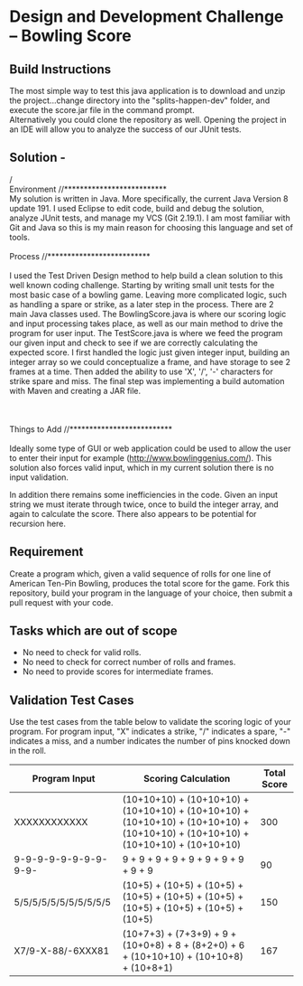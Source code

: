 # Design and Development Challenge – Bowling Score

## Build Instructions 
The most simple way to test this java application is to download and unzip the project...change directory into the "splits-happen-dev" folder, and execute the score.jar file in the command prompt.
<br />
Alternatively you could clone the repository as well. Opening the project in an IDE will allow you to analyze the success of our JUnit tests. 

## Solution -
/ 
<br /> 
Environment  	//**************************
<br />
My solution is written in Java. More specifically, the current Java Version 8 update 191. I used Eclipse to edit code, build and debug the solution, analyze JUnit tests, and manage my VCS (Git 2.19.1). I am most familiar with Git and Java so this is my main reason for choosing this language and set of tools.
<br /> 
<br />
Process 		//**************************  
<br />
I used the Test Driven Design method to help build a clean solution to this well known coding challenge. Starting by writing small unit tests for the most basic case of a bowling game. Leaving more complicated logic, such as handling a spare or strike, as a later step in the process. There are 2 main Java classes used. The BowlingScore.java is where our scoring logic and input processing takes place, as well as our main method to drive the program for user input. The TestScore.java is where we feed the program our given input and check to see if we are correctly calculating the expected score. I first handled the logic just given integer input, building an integer array so we could conceptualize a frame, and have storage to see 2 frames at a time. Then added the ability to use 'X', '/', '-' characters for strike spare and miss. The final step was implementing a build automation with Maven and creating a JAR file.  
<br />  
<br />
Things to Add	//**************************
<br />  
Ideally some type of GUI or web application could be used to allow the user to enter their input for example (http://www.bowlinggenius.com/). This solution also forces valid input, which in my current solution there is no input validation. 
<br />

In addition there remains some inefficiencies in the code. Given an input string we must iterate through twice, once to build the integer array, and again to calculate the score. There also appears to be potential for recursion here.

## Requirement
Create a program which, given a valid sequence of rolls for one line of American Ten-Pin Bowling, produces the total score for the game. Fork this repository, build your program in the language of your choice, then submit a pull request with your code.

## Tasks which are out of scope
*   No need to check for valid rolls.
*   No need to check for correct number of rolls and frames.
*   No need to provide scores for intermediate frames.

## Validation Test Cases
Use the test cases from the table below to validate the scoring logic of your program. For program input, "X" indicates a strike, "/" indicates a spare, "-" indicates a miss, and a number indicates the number of pins knocked down in the roll.

| Program Input         | Scoring Calculation                                                                                                             | Total Score |
|-----------------------|---------------------------------------------------------------------------------------------------------------------------------|-------------|
| XXXXXXXXXXXX          | (10+10+10) + (10+10+10) + (10+10+10) + (10+10+10) + (10+10+10) + (10+10+10) + (10+10+10) + (10+10+10) + (10+10+10) + (10+10+10) | 300         |
| 9-9-9-9-9-9-9-9-9-9-  | 9 + 9 + 9 + 9 + 9 + 9 + 9 + 9 + 9 + 9                                                                                           | 90          |
| 5/5/5/5/5/5/5/5/5/5/5 | (10+5) + (10+5) + (10+5) + (10+5) + (10+5) + (10+5) + (10+5) + (10+5) + (10+5) + (10+5)                                         | 150         |
| X7/9-X-88/-6XXX81     | (10+7+3) + (7+3+9) + 9 + (10+0+8) + 8 + (8+2+0) + 6 + (10+10+10) + (10+10+8) + (10+8+1)                                         | 167         |


